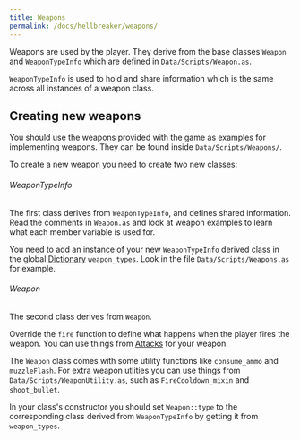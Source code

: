 ```yaml
---
title: Weapons
permalink: /docs/hellbreaker/weapons/
---
```


Weapons are used by the player.
They derive from the base classes `Weapon` and `WeaponTypeInfo` which are defined in `Data/Scripts/Weapon.as`. 

`WeaponTypeInfo` is used to hold and share information which is the same across all instances of a weapon class.


## Creating new weapons

You should use the weapons provided with the game as examples for implementing weapons. They can be found inside `Data/Scripts/Weapons/`.

To create a new weapon you need to create two new classes:

###### WeaponTypeInfo
The first class derives from `WeaponTypeInfo`, and defines shared information.
Read the comments in `Weapon.as` and look at weapon examples to learn what each member variable is used for.

You need to add an instance of your new `WeaponTypeInfo` derived class in the global [Dictionary](https://urho3d.github.io/documentation/HEAD/_script_a_p_i.html#Class_Dictionary) `weapon_types`. Look in the file `Data/Scripts/Weapons.as` for example.

###### Weapon
The second class derives from `Weapon`.

Override the `fire` function to define what happens when the player fires the weapon.
You can use things from [Attacks]({{site.baseurl}}/docs/hellbreaker/attacks) for your weapon.

The `Weapon` class comes with some utility functions like `consume_ammo` and `muzzleFlash`.
For extra weapon utlities you can use things from `Data/Scripts/WeaponUtility.as`, such as `FireCooldown_mixin` and `shoot_bullet`.

In your class's constructor you should set `Weapon::type` to the corresponding class derived from `WeaponTypeInfo` by getting it from `weapon_types`.